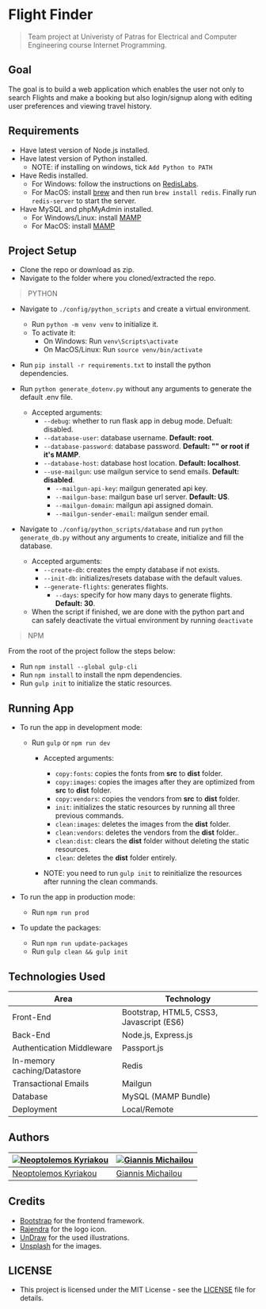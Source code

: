 # Flight Finder

> Team project at Univeristy of Patras for Electrical and Computer Engineering course Internet Programming.

## Goal

The goal is to build a web application which enables the user not only to search Flights and make a booking but also login/signup along with editing user preferences and viewing travel history.

## Requirements

- Have latest version of Node.js installed.
- Have latest version of Python installed.
  - NOTE: if installing on windows, tick `Add Python to PATH`
- Have Redis installed.
  - For Windows: follow the instructions on [RedisLabs](https://redislabs.com/blog/redis-on-windows-10/).
  - For MacOS: install [brew](https://brew.sh/) and then run `brew install redis`. Finally run `redis-server` to start the server.
- Have MySQL and phpMyAdmin installed.
  - For Windows/Linux: install [MAMP](https://downloads.mamp.info/MAMP-PRO-WINDOWS/releases/4.1.1/MAMP_MAMP_PRO_4.1.1.exe)
  - For MacOS: install [MAMP](https://downloads.mamp.info/MAMP-PRO/releases/5.7/MAMP_MAMP_PRO_5.7.pkg)

## Project Setup

- Clone the repo or download as zip.
- Navigate to the folder where you cloned/extracted the repo.

> PYTHON

- Navigate to `./config/python_scripts` and create a virtual environment.
  - Run `python -m venv venv` to initialize it.
  - To activate it:
    - On Windows: Run `venv\Scripts\activate`
    - On MacOS/Linux: Run `source venv/bin/activate`
- Run `pip install -r requirements.txt` to install the python dependencies.
- Run `python generate_dotenv.py` without any arguments to generate the default .env file.

  - Accepted arguments:
    - `--debug`: whether to run flask app in debug mode. Defualt: disabled.
    - `--database-user`: database username. **Default: root**.
    - `--database-password`: database password. **Default: "" or root if it's MAMP**.
    - `--database-host`: database host location. **Default: localhost**.
    - `--use-mailgun`: use mailgun service to send emails. **Default: disabled**.
      - `--mailgun-api-key`: mailgun generated api key.
      - `--mailgun-base`: mailgun base url server. **Default: US**.
      - `--mailgun-domain`: mailgun api assigned domain.
      - `--mailgun-sender-email`: mailgun sender email.

- Navigate to `./config/python_scripts/database` and run `python generate_db.py` without any arguments to create, initialize and fill the database.

  - Accepted arguments:
    - `--create-db`: creates the empty database if not exists.
    - `--init-db`: initializes/resets database with the default values.
    - `--generate-flights`: generates flights.
      - `--days`: specify for how many days to generate flights. **Default: 30**.
  - When the script if finished, we are done with the python part and can safely deactivate the virtual environment by running `deactivate`

> NPM

From the root of the project follow the steps below:

- Run `npm install --global gulp-cli`
- Run `npm install` to install the npm dependencies.
- Run `gulp init` to initialize the static resources.

## Running App

- To run the app in development mode:

  - Run `gulp` or `npm run dev`

    - Accepted arguments:

      - `copy:fonts`: copies the fonts from **src** to **dist** folder.
      - `copy:images`: copies the images after they are optimized from **src** to **dist** folder.
      - `copy:vendors`: copies the vendors from **src** to **dist** folder.
      - `init`: initializes the static resources by running all three previous commands.
      - `clean:images`: deletes the images from the **dist** folder.
      - `clean:vendors`: deletes the vendors from the **dist** folder..
      - `clean:dist`: clears the **dist** folder without deleting the static resources.
      - `clean`: deletes the **dist** folder entirely.

    - NOTE: you need to run `gulp init` to reinitialize the resources after running the clean commands.

- To run the app in production mode:

  - Run `npm run prod`

- To update the packages:
  - Run `npm run update-packages`
  - Run `gulp clean && gulp init`

## Technologies Used

| Area                        | Technology                               |
| --------------------------- | ---------------------------------------- |
| Front-End                   | Bootstrap, HTML5, CSS3, Javascript (ES6) |
| Back-End                    | Node.js, Express.js                      |
| Authentication Middleware   | Passport.js                              |
| In-memory caching/Datastore | Redis                                    |
| Transactional Emails        | Mailgun                                  |
| Database                    | MySQL (MAMP Bundle)                      |
| Deployment                  | Local/Remote                             |

## Authors

| [![Neoptolemos Kyriakou](https://avatars2.githubusercontent.com/u/23358296?v=3&s=70)](https://github.com/STiXzoOR) | [![Giannis Michailou](https://avatars0.githubusercontent.com/u/61234053?v=4&s=70)](https://github.com/giannismich) |
| ------------------------------------------------------------------------------------------------------------------ | ------------------------------------------------------------------------------------------------------------------ |
| [Neoptolemos Kyriakou](https://github.com/STiXzoOR)                                                                | [Giannis Michailou](https://github.com/giannismich)                                                                |

## Credits

- [Bootstrap](https://getbootstrap.com/) for the frontend framework.
- [Rajendra](https://www.behance.net/gallery/1041969/FlightFinder-Logo-Design) for the logo icon.
- [UnDraw](https://undraw.co/) for the used illustrations.
- [Unsplash](https://unsplash.com/) for the images.

## LICENSE

- This project is licensed under the MIT License - see the [LICENSE](https://github.com/STiXzoOR/up-flightfinder-v2/blob/master/LICENSE) file for details.
